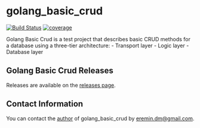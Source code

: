 # golang_basic_crud

[![Build Status][travis-image]][travis-url]
[![coverage][coverage-image]][coverage-url]

[travis-image]:https://travis-ci.com/EreminDm/golang_basic_crud.svg?branch=master
[travis-url]: https://travis-ci.com/EreminDm/golang_basic_crud

[coverage-image]: https://coveralls.io/repos/github/EreminDm/golang_basic_crud/badge.svg?branch=master
[coverage-url]: https://coveralls.io/github/EreminDm/golang_basic_crud?branch=master

Golang Basic Crud is a test project that describes basic CRUD methods for a database using a three-tier architecture:
    - Transport layer
    - Logic layer
    - Database layer

## Golang Basic Crud Releases

Releases are available on the [releases page](https://github.com/EreminDm/golang_basic_crud/releases).

## Contact Information

You can contact the [author](https://github.com/EreminDm) of golang_basic_crud
by [eremin.dm@gmail.com](mailto:eremin.dm@gmail.com).
